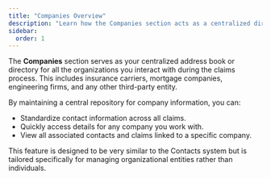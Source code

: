 ```yaml
---
title: "Companies Overview"
description: "Learn how the Companies section acts as a centralized directory for all third-party entities you work with, such as insurance carriers and mortgage companies."
sidebar:
  order: 1
---
```


The **Companies** section serves as your centralized address book or directory for all the organizations you interact with during the claims process. This includes insurance carriers, mortgage companies, engineering firms, and any other third-party entity.

By maintaining a central repository for company information, you can:
-   Standardize contact information across all claims.
-   Quickly access details for any company you work with.
-   View all associated contacts and claims linked to a specific company.

This feature is designed to be very similar to the Contacts system but is tailored specifically for managing organizational entities rather than individuals.